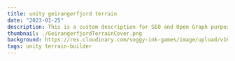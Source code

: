 ```yaml
---
title: unity geirangerfjord terrain
date: "2023-01-25"
description: This is a custom description for SEO and Open Graph purposes, rather than the default generated excerpt. Simply add a description field to the frontmatter.
thumbnail: ./GeirangerfjordTerrainCover.png
background: https://res.cloudinary.com/soggy-ink-games/image/upload/v1697642991/unity.png
tags: unity terrain-builder
---
```


